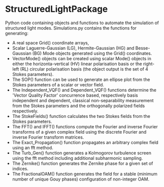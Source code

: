# StructuredLightPackage
Python code containing objects and functions to automate the simulation of structured light modes.
Simulations.py contains the functions for generating:
 - A real space Grid() coordinate arrays,
 - Scalar Laguerre-Gaussian (LG), Hermite-Gaussian (HG) and Besse-Gaussian (BG) Mode objects generated using the Grid() coordinates.
 - VectorMode() objects can be created using scalar Mode() objects in either the horizonta-vertical (HV) linear polarisation basis or
   the right-left (RL) circular polarisation basis (the object output is the set of 4 Stokes parameters). 
 - The SOP() function can be used to generate an ellipse plot from the Stokes parameters of a scalar or vector field. 
 - The Independent_VQF() and Dependent_VQF() functions determine the 'Vector Quality Factor' concurrence based, respectively basis independent and dependent, classical                non-separability measurement from the Stokes parameters and the orthogonally polarized fields respectively.
 -  The StokeFields() function calculates the two Stokes fields from the Stokes parameters.
 -  The FFT() and IFFT() functions compute the Fourier and inverse Fourier transforms of a given complex field using the discrete Fourier and inverse Fourier transform matrices.
 -  The Exact_Propagation() function propagates an arbitrary complex field using an fft method.
 -  The Turb_Gen() function generates a Kolmogorov turbulence screen using the fft method including additional subharmonic sampling.
 -  The Zernike() function generates the Zernike phase for a given set of indices.
 -  The FractionalOAM() function generates the field for a stable (minimum number of unique Gouy phases) configuration of non-integer OAM.
